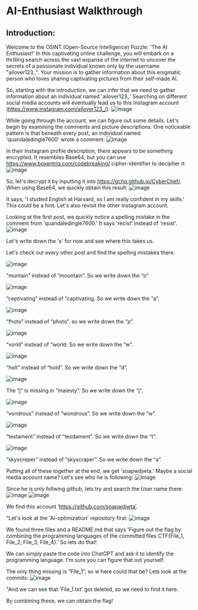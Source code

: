 # AI-Enthusiast Walkthrough

## Introduction:
Welcome to the OSINT (Open-Source Intelligence) Puzzle: 'The AI Enthusiast!'
In this captivating online challenge, you will embark on a thrilling search across the
vast expanse of the internet to uncover the secrets of a passionate individual known
only by the username "ailover123_". Your mission is to gather information about this
enigmatic person who loves sharing captivating pictures from their self-made AI.


So, starting with the introduction, we can infer that we need to gather information
about an individual named 'ailover123_' Searching on different social media
accounts will eventually lead us to this Instagram account
(https://www.instagram.com/ailover123_/):
![image](https://github.com/CTF-Citadel/challenges/assets/115781703/14100eb7-c677-4eef-bd7b-42219182681c)


While going through the account, we can figure out some details. Let's begin by
examining the comments and picture descriptions. One noticeable pattern is that
beneath every post, an individual named 'quandaledingle7600' wrote a comment:
![image](https://github.com/CTF-Citadel/challenges/assets/115781703/cf6e0d1d-846c-43d5-93a3-04d8e6aac825)


In their Instagram profile description, there appears to be something encrypted. It
resembles Base64, but you can use https://www.boxentriq.com/codebreaking/
cipher-identifier to decipher it:
![image](https://github.com/CTF-Citadel/challenges/assets/115781703/4acb70a5-0c42-47db-b58e-93e5de9a67d6)

So, let's decrypt it by inputting it into https://gchq.github.io/CyberChef/. When
using Base64, we quickly obtain this result:
![image](https://github.com/CTF-Citadel/challenges/assets/115781703/d1da13d1-947f-4a5c-8045-8faf5e200b39)

It says, 'I studied English at Harvard, so I am really confident in my skills.' This could
be a hint. Let's also revisit the other Instagram account.

Looking at the first post, we quickly notice a spelling mistake in the comment from
'quandaledingle7600.' It says 'recist' instead of 'resist'.
![image](https://github.com/CTF-Citadel/challenges/assets/115781703/6dfd3b04-d712-4078-9437-001c63c11aaa)

Let's write down the 's' for now and see where this takes us.

Let's check out every other post and find the spelling mistakes there:

![image](https://github.com/CTF-Citadel/challenges/assets/115781703/2335b7e5-9902-4fd4-8b9a-8504f2d6d4ef)
  
“muntain” instead of “mountain”. So we write down the “o”


![image](https://github.com/CTF-Citadel/challenges/assets/115781703/dbb92f40-70ca-4d5a-bf1c-397f2bdb9e43)

“ceptivating” instead of “captivating. So we write down the “a”.


![image](https://github.com/CTF-Citadel/challenges/assets/115781703/c76d8370-3621-441e-a67a-67174fcf1ab9)

“fhoto” instead of “photo”. so we write down the “p”.


 ![image](https://github.com/CTF-Citadel/challenges/assets/115781703/95435134-7bfa-41f1-aa7a-894aeea1fbde)

“vorld” instead of “world. So we write down the “w”.


![image](https://github.com/CTF-Citadel/challenges/assets/115781703/40d3fd21-5c11-4233-ab90-7188d369c547)
  
“holt” instead of “hold”. So we write down the “d”.


![image](https://github.com/CTF-Citadel/challenges/assets/115781703/26ec9018-35a9-4858-901b-d7138a5ea1eb)

The “j” is missing in “maiesty”. So we write down the “j”.


![image](https://github.com/CTF-Citadel/challenges/assets/115781703/c45f3225-41a8-486e-bb3e-a3ce71555b46)
  
“vondrous” instead of “wondrous”. So we write down the “w”.


![image](https://github.com/CTF-Citadel/challenges/assets/115781703/8d613537-8abb-4b5c-ad4d-ea1e6eae3ed6)

“testament” instead of “tesdament”. So we write down the “t”.


![image](https://github.com/CTF-Citadel/challenges/assets/115781703/a10d9cc3-31c3-4408-808a-b8b2a366bb30)

“skyscreper” instead of “skyscraper”. So we write down the “a”.

Putting all of these together at the end, we get 'soapwdjwta.' Maybe a social media
account name? Let's see who he is following:
![image](https://github.com/CTF-Citadel/challenges/assets/115781703/60c8c32e-4d57-45a8-ad36-5e89a0382214)

Since he is only follwing github, lets try and search the User name there:
![image](https://github.com/CTF-Citadel/challenges/assets/115781703/9bc8773d-ef66-4f5e-af3e-3aae18866c49)
![image](https://github.com/CTF-Citadel/challenges/assets/115781703/a1370bde-dc0c-497d-8f81-4f6469831b08)

We find this account ‘https://github.com/soapwdjwta’.

"Let's look at the 'Ai-optimization' repository first:
  ![image](https://github.com/CTF-Citadel/challenges/assets/115781703/4c010de0-7e55-4ac1-89a1-95f7f6e34fd8)


We found three files and a README.md that says 'Figure out the flag by combining
the programming languages of the committed files CTF{File_1, File_2, File_3,
File_4}.’ So lets do that!

We can simply paste the code into ChatGPT and ask it to identify the programming
language. I'm sure you can figure that out yourself.

The only thing missing is “File_1”, so w´here could that be? Lets look at the commits:
![image](https://github.com/CTF-Citadel/challenges/assets/115781703/d941f9e4-3c36-4d5f-bec0-916821d4e594)

"And we can see that 'File_1.txt' got deleted, so we need to find it here.

By combining these, we can obtain the flag!
